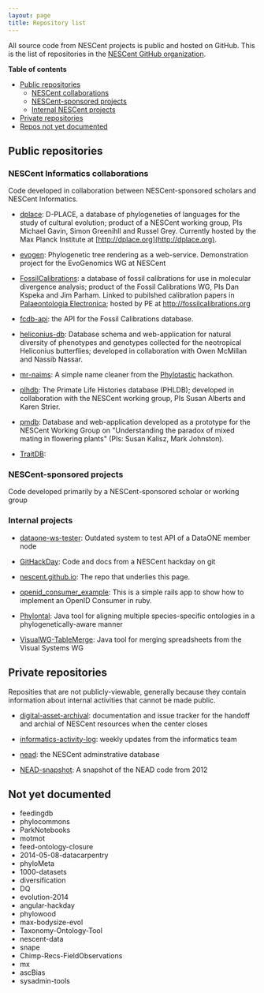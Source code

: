 ```yaml
---
layout: page
title: Repository list
---
```


All source code from NESCent projects is public and hosted on GitHub. This is the list of repositories in the [NESCent GitHub organization](https://github.com/nescent).

 
**Table of contents**

* [Public repositories](#public_repos)
    * [NESCent collaborations](#collaborations)
    * [NESCent-sponsored projects](#nescent_sponsored)
    * [Internal NESCent projects](#internal)
* [Private repositories](#private_repos)
* [Repos not yet documented](#no_docs)
  
<h2 id="public_repos">Public repositories</h2>

<h3 id="collaborations">NESCent Informatics collaborations</h3>

Code developed in collaboration between NESCent-sponsored scholars and NESCent Informatics.

* [dplace](https://github.com/NESCent/dplace): D-PLACE, a database of phylogeneties of languages for the study of cultural evolution; product of a NESCent working group, PIs Michael Gavin, Simon Greenihll and Russel Grey. Currently hosted by the Max Planck Institute at [http://dplace.org](http://dplace.org).

* [evogen](https://github.com/NESCent/evogen): Phylogenetic tree rendering as a web-service. Demonstration project for the EvoGenomics WG at NESCent

* [FossilCalibrations](https://github.com/NESCent/FossilCalibrations): a database of fossil calibrations for use in molecular divergence analysis; product of the Fossil Calibrations WG, PIs Dan Kspeka and Jim Parham. Linked to pubilshed calibration papers in [Palaeontologia Electronica](http://palaeo-electronica.org/content/); hosted by PE at http://fossilcalibrations.org

* [fcdb-api](https://github.com/NESCent/fcdb-api): the API for the Fossil Calibrations database.

* [heliconius-db](https://github.com/NESCent/heliconius-db):  Database schema and web-application for natural diversity of phenotypes and genotypes collected for the neotropical Heliconius butterflies; developed in collaboration with Owen McMillan and Nassib Nassar. 

* [mr-naims](https://github.com/NESCent/mr-naims): A simple name cleaner from the [Phylotastic](http://phylotastic.org) hackathon.

* [plhdb](https://github.com/NESCent/plhdb): The Primate Life Histories database (PHLDB); developed in collaboration with the NESCent working group, PIs Susan Alberts and Karen Strier.

* [pmdb](https://github.com/NESCent/pmdb): Database and web-application developed as a prototype for the NESCent Working Group on "Understanding the paradox of mixed mating in flowering plants" (PIs: Susan Kalisz, Mark Johnston).

* [TraitDB](https://github.com/NESCent/TraitDB): 

<h3 id="nescent_sponsored">NESCent-sponsored projects</h3>
Code developed primarily by a NESCent-sponsored scholar or working group

<h3 id="internal">Internal projects</h3>

* [dataone-ws-tester](https://github.com/NESCent/dataone-ws-tester): Outdated system to test API of a DataONE member node

* [GitHackDay](https://github.com/NESCent/GitHackDay): Code and docs from a NESCent hackday on git

* [nescent.github.io](https://github.com/NESCent/nescent.github.io): The repo that underlies this page.

* [openid_consumer_example](https://github.com/NESCent/openid_consumer_example): This is a simple rails app to show how to implement an OpenID Consumer in ruby.

* [Phylontal](https://github.com/NESCent/Phylontal): Java tool for aligning multiple species-specific ontologies in a phylogenetically-aware manner

* [VisualWG-TableMerge](https://github.com/NESCent/VisualWG-TableMerge): Java tool for merging spreadsheets from the Visual Systems WG

<h2 id="private_repos">Private repositories</h2>

Reposities that are not publicly-viewable, generally because they contain information about internal activities that cannot be made public.

* [digital-asset-archival](https://github.com/NESCent/digital-asset-archival): documentation and issue tracker for the handoff and archial of NESCent resources when the center closes

* [informatics-activity-log](https://github.com/NESCent/informatics-activity-log): weekly updates from the informatics team

* [nead](https://github.com/NESCent/nead): the NESCent adminstrative database

* [NEAD-snapshot](https://github.com/NESCent/NEAD-snapshot): A snapshot of the NEAD code from 2012

<h2 id="no_docs">Not yet documented</h2>

* feedingdb
* phylocommons
* ParkNotebooks
* motmot
* feed-ontology-closure
* 2014-05-08-datacarpentry
* phyloMeta
* 1000-datasets
* diversification
* DQ
* evolution-2014
* angular-hackday
* phylowood
* max-bodysize-evol
* Taxonomy-Ontology-Tool
* nescent-data
* snape
* Chimp-Recs-FieldObservations
* mx
* ascBias
* sysadmin-tools

